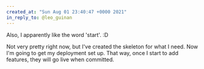 ```yaml
---
created_at: "Sun Aug 01 23:40:47 +0000 2021"
in_reply_to: @leo_guinan
---
```


Also, I apparently like the word 'start'. :D

Not very pretty right now, but I've created the skeleton for what I need. Now I'm going to get my deployment set up. That way, once I start to add features, they will go live when committed.